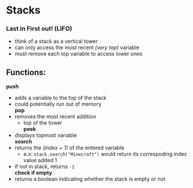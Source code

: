 # Stacks
### Last in First out! (LIFO)
- think of a stack as a vertical tower
- can only access the most recent *(very top)* variable
- must remove each top variable to access lower ones

## Functions:
**push**
- adds a variable to the top of the stack
- could potentially run out of memory </br>
**pop**
- removes the most recent addition
    - top of the tower</br>
**peek**
- displays topmost variable</br>
**search**
- returns the *(index + 1)* of the entered variable
    - e.x: `stack.search("Minecraft")` would return its correspoding index value added 1
- if not in stack, returns `-1`</br>
**check if empty**
- returns a boolean indicating whether the stack is empty or not
